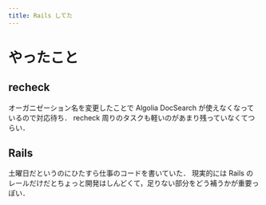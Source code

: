 ```yaml
---
title: Rails してた
---
```


# やったこと

## recheck

オーガニゼーション名を変更したことで Algolia DocSearch が使えなくなっているので対応待ち．
recheck 周りのタスクも軽いのがあまり残っていなくてつらい．

## Rails

土曜日だというのにひたすら仕事のコードを書いていた．
現実的には Rails のレールだけだとちょっと開発はしんどくて，足りない部分をどう補うかが重要っぽい．
